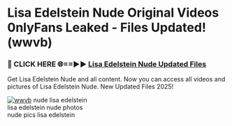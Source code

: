 # Lisa Edelstein Nude Original Videos 0nlyFans Leaked - Files Updated! (wwvb)

<h3>🔴 CLICK HERE 🌐==►► <a href="https://tinyurl.com/5h6xmrr3" rel="nofollow">Lisa Edelstein Nude Updated Files</a></h3>

Get Lisa Edelstein Nude and all content. Now you can access all videos and pictures of Lisa Edelstein Nude. New Updated Files 2025!

[![wwvb](https://i.imgur.com/KVD873Z.gif)](https://tinyurl.com/5h6xmrr3)
nude lisa edelstein<br>
lisa edelstein nude photos<br>
nude pics lisa edelstein